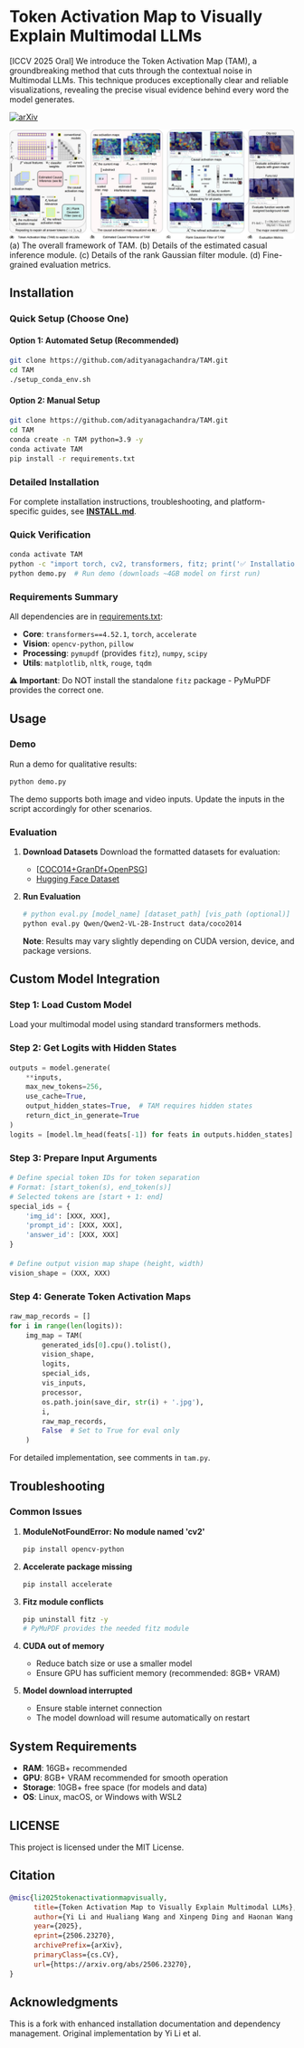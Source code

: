 # Token Activation Map to Visually Explain Multimodal LLMs

[ICCV 2025 Oral] We introduce the Token Activation Map (TAM), a groundbreaking method that cuts through the contextual noise in Multimodal LLMs. This technique produces exceptionally clear and reliable visualizations, revealing the precise visual evidence behind every word the model generates.

[![arXiv](https://img.shields.io/badge/arXiv-2506.23270-brown?logo=arxiv&style=flat-square)](https://arxiv.org/abs/2506.23270)

![Overview](imgs/overview.jpg)
(a) The overall framework of TAM. (b) Details of the estimated casual inference module. (c) Details of the rank Gaussian filter module. (d) Fine-grained evaluation metrics.

## Installation

### Quick Setup (Choose One)

#### Option 1: Automated Setup (Recommended)
```bash
git clone https://github.com/adityanagachandra/TAM.git
cd TAM
./setup_conda_env.sh
```

#### Option 2: Manual Setup
```bash
git clone https://github.com/adityanagachandra/TAM.git
cd TAM
conda create -n TAM python=3.9 -y
conda activate TAM
pip install -r requirements.txt
```

### Detailed Installation

For complete installation instructions, troubleshooting, and platform-specific guides, see **[INSTALL.md](INSTALL.md)**.

### Quick Verification

```bash
conda activate TAM
python -c "import torch, cv2, transformers, fitz; print('✅ Installation successful!')"
python demo.py  # Run demo (downloads ~4GB model on first run)
```

### Requirements Summary

All dependencies are in [requirements.txt](requirements.txt):
- **Core**: `transformers==4.52.1`, `torch`, `accelerate`
- **Vision**: `opencv-python`, `pillow` 
- **Processing**: `pymupdf` (provides `fitz`), `numpy`, `scipy`
- **Utils**: `matplotlib`, `nltk`, `rouge`, `tqdm`

**⚠️ Important**: Do NOT install the standalone `fitz` package - PyMuPDF provides the correct one.

## Usage

### Demo
Run a demo for qualitative results:
```bash
python demo.py
```
The demo supports both image and video inputs. Update the inputs in the script accordingly for other scenarios.

### Evaluation
1. **Download Datasets**
   Download the formatted datasets for evaluation:
   - [[COCO14+GranDf+OpenPSG](https://hkustconnect-my.sharepoint.com/:u:/g/personal/ylini_connect_ust_hk/EXL-stkCxk5DnwRkNw9MgSABu1vFPv_0FI60yxl0OYxSGQ?e=V3qjHh)]
   - [Hugging Face Dataset](https://huggingface.co/datasets/yili7eli/TAM/tree/main)

2. **Run Evaluation**
   ```bash
   # python eval.py [model_name] [dataset_path] [vis_path (optional)]
   python eval.py Qwen/Qwen2-VL-2B-Instruct data/coco2014
   ```
   
   **Note**: Results may vary slightly depending on CUDA version, device, and package versions.

## Custom Model Integration

### Step 1: Load Custom Model
Load your multimodal model using standard transformers methods.

### Step 2: Get Logits with Hidden States
```python
outputs = model.generate(
    **inputs,
    max_new_tokens=256,
    use_cache=True,
    output_hidden_states=True,  # TAM requires hidden states
    return_dict_in_generate=True
)
logits = [model.lm_head(feats[-1]) for feats in outputs.hidden_states]
```

### Step 3: Prepare Input Arguments
```python
# Define special token IDs for token separation
# Format: [start_token(s), end_token(s)]
# Selected tokens are [start + 1: end]
special_ids = {
    'img_id': [XXX, XXX], 
    'prompt_id': [XXX, XXX], 
    'answer_id': [XXX, XXX]
}

# Define output vision map shape (height, width)
vision_shape = (XXX, XXX)
```

### Step 4: Generate Token Activation Maps
```python
raw_map_records = []
for i in range(len(logits)):
    img_map = TAM(
        generated_ids[0].cpu().tolist(),
        vision_shape,
        logits,
        special_ids,
        vis_inputs,
        processor,
        os.path.join(save_dir, str(i) + '.jpg'),
        i,
        raw_map_records,
        False  # Set to True for eval only
    )
```

For detailed implementation, see comments in `tam.py`.

## Troubleshooting

### Common Issues

1. **ModuleNotFoundError: No module named 'cv2'**
   ```bash
   pip install opencv-python
   ```

2. **Accelerate package missing**
   ```bash
   pip install accelerate
   ```

3. **Fitz module conflicts**
   ```bash
   pip uninstall fitz -y
   # PyMuPDF provides the needed fitz module
   ```

4. **CUDA out of memory**
   - Reduce batch size or use a smaller model
   - Ensure GPU has sufficient memory (recommended: 8GB+ VRAM)

5. **Model download interrupted**
   - Ensure stable internet connection
   - The model download will resume automatically on restart

## System Requirements

- **RAM**: 16GB+ recommended
- **GPU**: 8GB+ VRAM recommended for smooth operation
- **Storage**: 10GB+ free space (for models and data)
- **OS**: Linux, macOS, or Windows with WSL2

## LICENSE
This project is licensed under the MIT License.

## Citation
```bibtex
@misc{li2025tokenactivationmapvisually,
      title={Token Activation Map to Visually Explain Multimodal LLMs}, 
      author={Yi Li and Hualiang Wang and Xinpeng Ding and Haonan Wang and Xiaomeng Li},
      year={2025},
      eprint={2506.23270},
      archivePrefix={arXiv},
      primaryClass={cs.CV},
      url={https://arxiv.org/abs/2506.23270}, 
}
```

## Acknowledgments

This is a fork with enhanced installation documentation and dependency management. Original implementation by Yi Li et al.